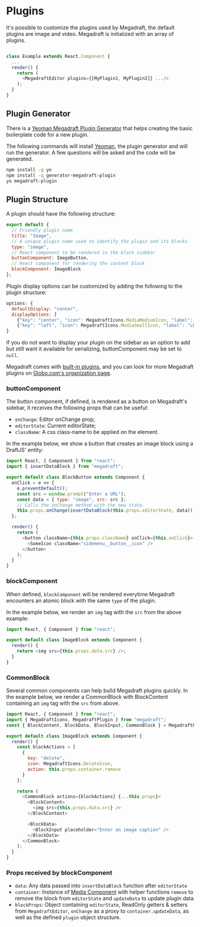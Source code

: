 # Plugins

It's possible to customize the plugins used by Megadraft, the default plugins
are image and video. Megadraft is initialized with an array of plugins.

```js

class Example extends React.Component {
  ...
  render() {
    return (
      <MegadraftEditor plugins={[MyPlugin1, MyPlugin2]} .../>
    );
  }
}

```

## Plugin Generator

There is a [Yeoman Megadraft Plugin Generator][plugin-generator] that helps
creating the basic boilerplate code for a new plugin.

The following commands will install [Yeoman][yeoman], the plugin generator and
will run the generator. A few questions will be asked and the code will be
generated.

```sh
npm install -g yo
npm install -g generator-megadraft-plugin
yo megadraft-plugin
```

## Plugin Structure

A plugin should have the following structure:

```js
export default {
  // Friendly plugin name
  title: "Image",
  // A unique plugin name used to identify the plugin and its blocks
  type: "image",
  // React component to be rendered in the block sidebar
  buttonComponent: ImageButton,
  // React component for rendering the content block
  blockComponent: ImageBlock
};
```

Plugin display options can be customized by adding the following to the plugin structure:

```js
options: {
  defaultDisplay: "center",
  displayOptions: [
    {"key": "center", "icon": MegadraftIcons.MediaMediumIcon, "label": "CENTER"},
    {"key": "left", "icon": MegadraftIcons.MediaSmallIcon, "label": "LEFT"}]
}
```

If you do not want to display your plugin on the sidebar as an option to add but still want it available for serializing, buttonComponent may be set to `null`.

Megadraft comes with [built-in plugins][repo-plugins], and you can look for more
Megadraft plugins on [Globo.com's organization page][github-globocom].

### buttonComponent

The button component, if defined, is rendered as a button on Megadraft's
sidebar, it receives the following props that can be useful:

- `onChange`: Editor onChange prop;
- `editorState`: Current editorState;
- `className`: A css class-name to be applied on the element.

In the example below, we show a button that creates an image block using a
DraftJS' entity:

```js
import React, { Component } from "react";
import { insertDataBlock } from "megadraft";

export default class BlockButton extends Component {
  onClick = e => {
    e.preventDefault();
    const src = window.prompt("Enter a URL");
    const data = { type: "image", src: src };
    // Calls the onChange method with the new state.
    this.props.onChange(insertDataBlock(this.props.editorState, data));
  };

  render() {
    return (
      <button className={this.props.className} onClick={this.onClick}>
        <SomeIcon className="sidemenu__button__icon" />
      </button>
    );
  }
}
```

### blockComponent

When defined, `blockComponent` will be rendered everytime Megadraft encounters
an atomic block with the same `type` of the plugin.

In the example below, we render an `img` tag with the `src` from the above
example:

```js
import React, { Component } from "react";

export default class ImageBlock extends Component {
  render() {
    return <img src={this.props.data.src} />;
  }
}
```

### CommonBlock

Several common components can help build Megadraft plugins quickly. In the example below, we render a CommonBlock with BlockContent containing an `img` tag with the `src` from above.

```js
import React, { Component } from "react";
import { MegadraftIcons, MegadraftPlugin } from "megadraft";
const { BlockContent, BlockData, BlockInput, CommonBlock } = MegadraftPlugin;

export default class ImageBlock extends Component {
  render() {
    const blockActions = [
      {
        key: "delete",
        icon: MegadraftIcons.DeleteIcon,
        action: this.props.container.remove
      }
    ];

    return (
      <CommonBlock actions={blockActions} {...this.props}>
        <BlockContent>
          <img src={this.props.data.src} />
        </BlockContent>

        <BlockData>
          <BlockInput placeholder="Enter an image caption" />
        </BlockData>
      </CommonBlock>
    );
  }
}
```

### Props received by blockComponent

- `data`: Any data passed into `insertDataBlock` function after `editorState`
- `container`: Instance of [Media Component](https://github.com/globocom/megadraft/blob/master/src/components/Media.js) with helper functions `remove` to remove the block from `editorState` and `updateData` to update plugin data
- `blockProps`: Object containing `editorState`, ReadOnly getters & setters from `MegadraftEditor`, `onChange` as a proxy to `container.updateData`, as well as the defined `plugin` object structure.

[plugin-generator]: https://github.com/globocom/generator-megadraft-plugin
[repo-plugins]: https://github.com/globocom/megadraft/tree/master/src/plugins
[github-globocom]: https://github.com/globocom
[yeoman]: http://yeoman.io
